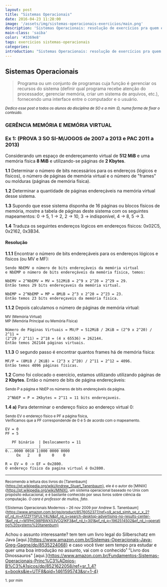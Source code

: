 ```yaml
---
layout: post
title: "Sistemas Operacionais"
date: 2016-04-23 11:28:00
image: '/assets/img/sistemas-operacionais-exercicios/main.png'
description: 'Sistemas Operacionais: resolução de exercícios pra quem está enfrentando a disciplina!'
main-class: 'saiba'
color: '#3369e8'
tags: exercicios sistemas-operacionais
categories:
introduction: "Sistemas Operacionais: resolução de exercícios pra quem está enfrentando a disciplina!"
---
```


## Sistemas Operacionais
> Programa ou um conjunto de programas cuja função é gerenciar os recursos do sistema (definir qual programa recebe atenção do processador, gerenciar memória, criar um sistema de arquivos, etc.), fornecendo uma interface entre o computador e o usuário.

<sub>*Dedico esse post a todos os alunos da disciplina de SO e a mim :D, numa forma de fixar o conteúdo.*</sub>

### GERÊNCIA MEMÓRIA E MEMÓRIA VIRTUAL
### Ex 1: (PROVA 3 SO SI-M/JOGOS de 2007 a 2013 e PAC 2011 a 2013)
Considerando um espaço de endereçamento virtual de **512 MiB** e uma 
memória física **8 MiB** e utilizando-se páginas de **2 Kbytes**.

**1.1** Determinar o número de bits necessários para os endereços
 (lógicos e físicos), o número de páginas de memória virtual
  e o número de "frames" ou molduras (páginas de memória física).

**1.2** Determinar a quantidade de páginas endereçáveis na memória 
virtual desse sistema.

**1.3** Supondo que esse sistema disponha de 16 páginas ou 
blocos físicos de memória, mostre a tabela de páginas deste 
sistema com os seguintes mapeamentos: 0 -> 5, 1 -> 2, 2 -> 10,
 3 -> indisponível, 4 -> 8, 5 -> 3.

 **1.4** Traduza os seguintes endereços lógicos em endereços físicos: 0x02C5, 0x2162, 0x3B34.
    
#### Resolução
**1.1.1** Encontrar o número de bits endereçáveis
para os endereços lógicos e físicos (ou MV e MF):

    Sendo NbEMV o número de bits endereçáveis da memória virtual
    e NbEMP o número de bits endereçáveis da memória física, temos:
    
    NbEMV = 2^NbEMV = MV = 512MiB = 2^9 x 2^20 = 2^29 = 29.
    Então temos 29 bits endereçaveis da memória virtual.

    NbEMP = 2^NbEMP = MP = 8MiB = 2^3 x 2^20 = 2^23 = 23.
    Então temos 23 bits endereçaveis da memória física.

**1.1.2** Depois calculamos o número de páginas de memória virtual:

<sub>MV (Memória Virtual)</sub><br>
<sub>MP (Memória Principal ou Memória Física)</sub>

    Número de Páginas Virtuais = MV/P = 512MiB / 2KiB = (2^9 x 2^20) / 2^11 = 
    (2^29 / 2^11) = 2^18 = (4 x 65536) = 262144.
    Então temos 262144 páginas virtuais.

**1.1.3** O segundo passo é encontrar quantos frames há de memória física:

    MF/P = (8MiB / 2KiB) = (2^3 x 2^20) / 2^11 = 2^12 = 4096.
    Então temos 4096 páginas físicas.

**1.2** Como foi colocado o exercício, estamos utilizando utilizando páginas
 de **2 Kbytes**. Então o número de bits de página endereçáveis:
 
 <sub>Sendo P a página e NbEP os números de bits endereçáveis da página.

     2^NbEP = P = 2Kbytes = 2^11 = 11 bits endereçaveis.

**1.4 a)** Para determinar o endereço físico ao endereço virtual 0:

<sub>Sendo EV o endereço físico e PF a página física,</sub><br>
<sub>Verificamos que a PF correspondende de 0 é 5 de acordo com o mapeamento.</sub>

    EV = 0
    PF = 5

       PF binário  | Deslocamento = 11      
    _______________|_____________
    0...0000 0010 1|000 0000 0000
         Ox   2    8     0    0
      
    R = EV = 0 -> EF = 0x2800.
    O endereço físico da pagina virtual é Ox2800.
  
***
<sub>Recomendo a leitura dos livros do [Tanenbaum]{https://pt.wikipedia.org/wiki/Andrew_Stuart_Tanenbaum}, ele é o autor do [MINIX]{https://pt.wikipedia.org/wiki/MINIX}, um sistema operacional baseado no Unix com propósito educacional, e é bastante conhecido por seus livros sobre ciência da computação. *O cara é professor de muitos, fato*.</sub>

<sub>![Sistemas Operacionais Modernos – 26 nov 2009 por Andrew S. Tanenbaum]{https://www.amazon.com.br/gp/product/8576052377/ref=s9_acsd_simh_se_c_x_2?pf_rd_m=A1ZZFT5FULY4LN&pf_rd_s=search-desktop-advertising-no-results-center-1&pf_rd_r=M1PHC98PBWX53VCQ1KF3&pf_rd_t=301&pf_rd_p=1962514502&pf_rd_i=operating%20systems%20tanenbum}</sub>

Achou o assunto interessante? tem tem um livro legal do Silberschatz em Java [aqui.]{https://www.amazon.com.br/Sistemas-Operacionais-Java-Greg-Gagne/dp/8535224068}
e caso você tiver sem tempo pra estudar e quer uma boa introdução no assunto, vai com o conhecido¹ "Livro dos Dinossauros" [aqui.]{https://www.amazon.com.br/Fundamentos-Sistemas-Operacionais-Princ%C3%ADpios-B%C3%A1sicos/dp/8521622058/ref=sr_1_4?s=books&ie=UTF8&qid=1461595743&sr=1-4}

<sub>1. por mim</sub>
